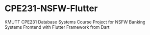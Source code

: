 # CPE231-NSFW-Flutter
KMUTT CPE231 Database Systems Course Project for NSFW Banking Systems Frontend with Flutter Framework from Dart
